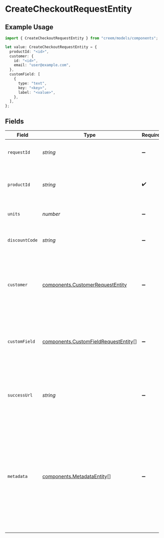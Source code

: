 # CreateCheckoutRequestEntity

## Example Usage

```typescript
import { CreateCheckoutRequestEntity } from "creem/models/components";

let value: CreateCheckoutRequestEntity = {
  productId: "<id>",
  customer: {
    id: "<id>",
    email: "user@example.com",
  },
  customField: [
    {
      type: "text",
      key: "<key>",
      label: "<value>",
    },
  ],
};
```

## Fields

| Field                                                                                                                                                                                         | Type                                                                                                                                                                                          | Required                                                                                                                                                                                      | Description                                                                                                                                                                                   |
| --------------------------------------------------------------------------------------------------------------------------------------------------------------------------------------------- | --------------------------------------------------------------------------------------------------------------------------------------------------------------------------------------------- | --------------------------------------------------------------------------------------------------------------------------------------------------------------------------------------------- | --------------------------------------------------------------------------------------------------------------------------------------------------------------------------------------------- |
| `requestId`                                                                                                                                                                                   | *string*                                                                                                                                                                                      | :heavy_minus_sign:                                                                                                                                                                            | Identify and track each checkout request.                                                                                                                                                     |
| `productId`                                                                                                                                                                                   | *string*                                                                                                                                                                                      | :heavy_check_mark:                                                                                                                                                                            | The ID of the product associated with the checkout session.                                                                                                                                   |
| `units`                                                                                                                                                                                       | *number*                                                                                                                                                                                      | :heavy_minus_sign:                                                                                                                                                                            | The number of units for the order.                                                                                                                                                            |
| `discountCode`                                                                                                                                                                                | *string*                                                                                                                                                                                      | :heavy_minus_sign:                                                                                                                                                                            | Prefill the checkout session with a discount code.                                                                                                                                            |
| `customer`                                                                                                                                                                                    | [components.CustomerRequestEntity](../../models/components/customerrequestentity.md)                                                                                                          | :heavy_minus_sign:                                                                                                                                                                            | Customer data for checkout session. This will prefill the customer info on the checkout page                                                                                                  |
| `customField`                                                                                                                                                                                 | [components.CustomFieldRequestEntity](../../models/components/customfieldrequestentity.md)[]                                                                                                  | :heavy_minus_sign:                                                                                                                                                                            | Collect additional information from your customer using custom fields. Up to 3 fields are supported.                                                                                          |
| `successUrl`                                                                                                                                                                                  | *string*                                                                                                                                                                                      | :heavy_minus_sign:                                                                                                                                                                            | The URL to which the user will be redirected after the checkout process is completed.                                                                                                         |
| `metadata`                                                                                                                                                                                    | [components.MetadataEntity](../../models/components/metadataentity.md)[]                                                                                                                      | :heavy_minus_sign:                                                                                                                                                                            | A key-value pair where the key is a string, and the value can be a string, number, or null. This metadata will be propagated across all related objects, such as subscriptions and customers. |